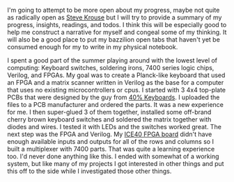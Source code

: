 I'm going to attempt to be more open about my progress, maybe not quite as radically open as [Steve Krouse](https://futureofcoding.org/log) but I will try to provide a summary of my progress, insights, readings, and todos. I think this will be especially good to help me construct a narrative for myself and congeal
some of my thinking. It will also be a good place to put my bazzilion open tabs
that haven't yet be consumed enough for my to write in my physical notebook.

I spent a good part of the summer playing around with the lowest level of
computing: Keyboard switches, soldering irons, 7400 series logic chips, Verilog, and FPGAs. My goal was to create a Planck-like keyboard that used an FPGA and a matrix scanner written in Verilog as the base for a computer that uses no existing microcontrollers or cpus. I started with 3 4x4 top-plate PCBs that were
designed by the guy from [40% Keyboards](http://www.40percent.club/2018/01/4x4x4x4x4.html). I uploaded the files to a PCB
manufacturer and ordered the parts. It was a new experience for me. I then super-glued 3 of them together, installed some
off-brand cherry brown keyboard switches and soldered the matrix together with diodes and wires. I tested it with LEDs and
the switches worked great. The next step was the FPGA and Verilog. My [ICE40 FPGA board](https://www.nandland.com) didn't have enough available inputs
and outputs for all of the rows and columns so I built a multiplexer with 7400 parts. That was quite a learning experience
too. I'd never done anything like this. I ended with somewhat of a working system, but like many of my projects I got interested in other things and put this off to the side while I investigated those other things.
